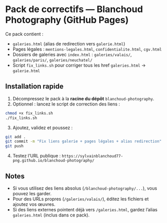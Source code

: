 # Pack de correctifs — Blanchoud Photography (GitHub Pages)

Ce pack contient :
- `galeries.html` (alias de redirection vers `galerie.html`)
- Pages légales : `mentions-legales.html`, `confidentialite.html`, `cgv.html`
- Dossiers de galeries avec `index.html` : `galeries/valais/`, `galeries/paris/`, `galeries/neuchatel/`
- Script `fix_links.sh` pour corriger tous les href `galeries.html` → `galerie.html`

## Installation rapide

1. Décompressez le pack à la **racine du dépôt** `blanchoud-photography`.
2. Optionnel : lancez le script de correction des liens :

```bash
chmod +x fix_links.sh
./fix_links.sh
```

3. Ajoutez, validez et poussez :

```bash
git add .
git commit -m "Fix liens galerie + pages légales + alias redirection"
git push
```

4. Testez l’URL publique :
`https://sylvainblanchoud77-png.github.io/blanchoud-photography/`

## Notes
- Si vous utilisez des liens absolus (`/blanchoud-photography/...`), vous pouvez les garder.
- Pour des URLs propres (`/galeries/valais/`), éditez les fichiers et ajoutez vos œuvres.
- Si des liens externes pointent déjà vers `/galeries.html`, gardez l’alias `galeries.html` (inclus dans ce pack).
